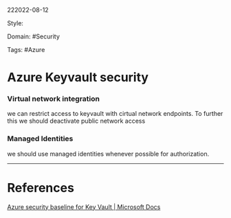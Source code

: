 222022-08-12

Style: 

Domain: #Security

Tags: #Azure 

# Azure Keyvault security

### Virtual network integration
we can restrict access to keyvault with cirtual network endpoints. To further this we should deactivate public network access

### Managed Identities
we should use managed identities whenever possible for authorization.



___
# References
[Azure security baseline for Key Vault | Microsoft Docs](https://docs.microsoft.com/en-us/security/benchmark/azure/baselines/key-vault-security-baseline)